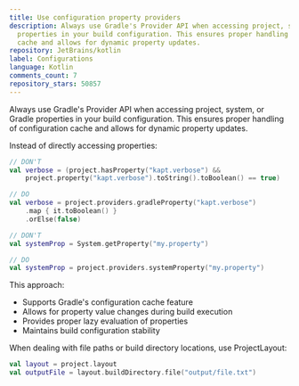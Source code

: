 ```yaml
---
title: Use configuration property providers
description: Always use Gradle's Provider API when accessing project, system, or Gradle
  properties in your build configuration. This ensures proper handling of configuration
  cache and allows for dynamic property updates.
repository: JetBrains/kotlin
label: Configurations
language: Kotlin
comments_count: 7
repository_stars: 50857
---
```


Always use Gradle's Provider API when accessing project, system, or Gradle properties in your build configuration. This ensures proper handling of configuration cache and allows for dynamic property updates.

Instead of directly accessing properties:

```kotlin
// DON'T
val verbose = (project.hasProperty("kapt.verbose") && 
    project.property("kapt.verbose").toString().toBoolean() == true)

// DO
val verbose = project.providers.gradleProperty("kapt.verbose")
    .map { it.toBoolean() }
    .orElse(false)

// DON'T
val systemProp = System.getProperty("my.property")

// DO
val systemProp = project.providers.systemProperty("my.property")
```

This approach:
- Supports Gradle's configuration cache feature
- Allows for property value changes during build execution
- Provides proper lazy evaluation of properties
- Maintains build configuration stability

When dealing with file paths or build directory locations, use ProjectLayout:
```kotlin
val layout = project.layout
val outputFile = layout.buildDirectory.file("output/file.txt")
```
